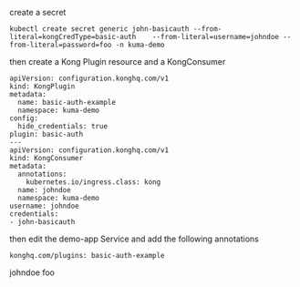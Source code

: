 

create a secret

```
kubectl create secret generic john-basicauth --from-literal=kongCredType=basic-auth    --from-literal=username=johndoe --from-literal=password=foo -n kuma-demo
```

then create a Kong Plugin resource and a KongConsumer

```
apiVersion: configuration.konghq.com/v1
kind: KongPlugin
metadata:
  name: basic-auth-example
  namespace: kuma-demo
config:
  hide_credentials: true
plugin: basic-auth
---
apiVersion: configuration.konghq.com/v1
kind: KongConsumer
metadata:
  annotations:
    kubernetes.io/ingress.class: kong
  name: johndoe
  namespace: kuma-demo
username: johndoe
credentials:
- john-basicauth
```

then edit the demo-app Service and add the following annotations 
```
konghq.com/plugins: basic-auth-example
```


johndoe foo

